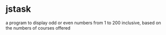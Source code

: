 # jstask
a program to display odd or even numbers from 1 to 200 inclusive, based on the numbers of courses offered
